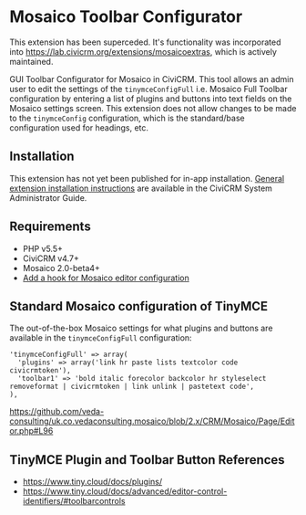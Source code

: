 # Mosaico Toolbar Configurator

This extension has been superceded. It's functionality was incorporated into https://lab.civicrm.org/extensions/mosaicoextras, which is actively maintained.

GUI Toolbar Configurator for Mosaico in CiviCRM. This tool allows an admin user to edit the settings of the `tinymceConfigFull` i.e. Mosaico Full Toolbar configuration by entering a list of plugins and buttons into text fields on the Mosaico settings screen. This extension does not allow changes to be made to the `tinymceConfig` configuration, which is the standard/base configuration used for headings, etc.

## Installation

This extension has not yet been published for in-app installation. [General extension installation instructions](https://docs.civicrm.org/sysadmin/en/latest/customize/extensions/#installing-a-new-extension) are available in the CiviCRM System Administrator Guide.

## Requirements

* PHP v5.5+
* CiviCRM v4.7+
* Mosaico 2.0-beta4+
* [Add a hook for Mosaico editor configuration](https://patch-diff.githubusercontent.com/raw/veda-consulting/uk.co.vedaconsulting.mosaico/pull/272.patch)

## Standard Mosaico configuration of TinyMCE

The out-of-the-box Mosaico settings for what plugins and buttons are available in the `tinymceConfigFull` configuration:

```
'tinymceConfigFull' => array(
  'plugins' => array('link hr paste lists textcolor code civicrmtoken'),
  'toolbar1' => 'bold italic forecolor backcolor hr styleselect removeformat | civicrmtoken | link unlink | pastetext code',
),
```

https://github.com/veda-consulting/uk.co.vedaconsulting.mosaico/blob/2.x/CRM/Mosaico/Page/Editor.php#L96

## TinyMCE Plugin and Toolbar Button References

- https://www.tiny.cloud/docs/plugins/
- https://www.tiny.cloud/docs/advanced/editor-control-identifiers/#toolbarcontrols
